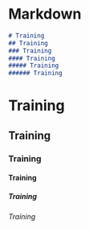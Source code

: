 # Markdown

```markdown
# Training
## Training
### Training
#### Training
##### Training
###### Training
```

# Training
## Training
### Training
#### Training
##### Training
###### Training
